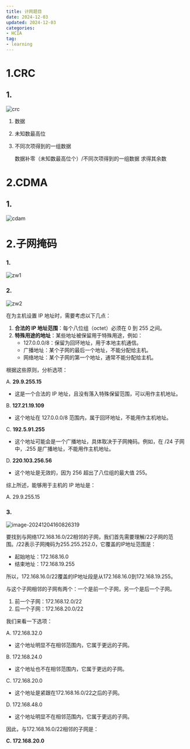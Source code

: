 ```yaml
---
title: 计网题目
date: 2024-12-03
updated: 2024-12-03
categories: 
- HCIA
tag:
- learning
---
```

<!-- toc -->

# 1.CRC

## 1.

![crc](https://s2.loli.net/2024/12/03/KRuYzLEp5P7esxf.png)

1. 数据

2. 未知数最高位

3. 不同次项得到的一组数据

   数据补零（未知数最高位个）/不同次项得到的一组数据   求得其余数

# 2.CDMA

## 1.

![cdam](https://s2.loli.net/2024/12/03/RDKkFm4A75X3dhe.png)

# 2.子网掩码

### 1.

![zw1](https://s2.loli.net/2024/12/04/3FBurEX2kJy6spW.png)

### 2.

![zw2](https://s2.loli.net/2024/12/04/x67hHkcnzmCVyOw.png)

在为主机设置 IP 地址时，需要考虑以下几点：

1. **合法的 IP 地址范围**：每个八位组（octet）必须在 0 到 255 之间。
2. **特殊用途的地址**：某些地址被保留用于特殊用途，例如：
   - 127.0.0.0/8：保留为回环地址，用于本地主机通信。
   - 广播地址：某个子网的最后一个地址，不能分配给主机。
   - 网络地址：某个子网的第一个地址，通常不能分配给主机。

根据这些原则，分析选项：

A. **29.9.255.15**  
   - 这是一个合法的 IP 地址，且没有落入特殊保留范围，可以用作主机地址。

B. **127.21.19.109**  
   - 这个地址在 127.0.0.0/8 范围内，属于回环地址，不能用作主机地址。

C. **192.5.91.255**  
   - 这个地址可能会是一个广播地址，具体取决于子网掩码。例如，在 /24 子网中，.255 是广播地址，不能用作主机地址。

D. **220.103.256.56**  
   - 这个地址是无效的，因为 256 超出了八位组的最大值 255。

综上所述，能够用于主机的 IP 地址是：

A. 29.9.255.15





### 3.

![image-20241204160826319](https://s2.loli.net/2024/12/04/AE4fKeBVPn97o2C.png)

要找到与网络172.168.16.0/22相邻的子网，我们首先需要理解/22子网的范围。/22表示子网掩码为255.255.252.0，它覆盖的IP地址范围是：

- 起始地址：172.168.16.0
- 结束地址：172.168.19.255

所以，172.168.16.0/22覆盖的IP地址段是从172.168.16.0到172.168.19.255。

与这个子网相邻的子网有两个：一个是前一个子网，另一个是后一个子网。

1. 前一个子网：172.168.12.0/22
2. 后一个子网：172.168.20.0/22

我们来看一下选项：

A. 172.168.32.0
   - 这个地址明显不在相邻范围内，它属于更远的子网。

B. 172.168.24.0
   - 这个地址也不在相邻范围内，它属于更远的子网。

C. 172.168.20.0
   - 这个地址是紧跟在172.168.16.0/22之后的子网。

D. 172.168.48.0
   - 这个地址明显不在相邻范围内，它属于更远的子网。

因此，与172.168.16.0/22相邻的子网是：

**C. 172.168.20.0**
